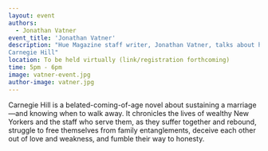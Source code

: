```yaml
---
layout: event
authors:
  - Jonathan Vatner
event_title: 'Jonathan Vatner'
description: "Hue Magazine staff writer, Jonathan Vatner, talks about his book,
Carnegie Hill"
location: To be held virtually (link/registration forthcoming)
time: 5pm - 6pm
image: vatner-event.jpg
author-image: vatner.jpg
---
```

Carnegie Hill is a belated-coming-of-age novel about sustaining a marriage—and knowing when to walk away. It chronicles the lives of wealthy New Yorkers and the staff who serve them, as they suffer together and rebound, struggle to free themselves from family entanglements, deceive each other out of love and weakness, and fumble their way to honesty.
